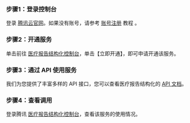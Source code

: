 ### 步骤1：登录控制台
登录 [腾讯云官网](https://cloud.tencent.com/login)。如果没有账号，请参考 [账号注册](https://cloud.tencent.com/document/product/378/17985) 教程 。

### 步骤2：开通服务
单击前往 [医疗报告结构化控制台](https://console.cloud.tencent.com/mrs)，单击【立即开通】，即可申请开通该服务。

### 步骤3：通过 API 使用服务
我们为您提供了丰富多样的 API 接口，您可以查看医疗报告结构化的 [API 文档](https://cloud.tencent.com/document/product/1314/54316)。

### 步骤4：查看调用
登录腾讯 [医疗报告结构化控制台](https://console.cloud.tencent.com/mrs)，查看该服务的使用情况。
